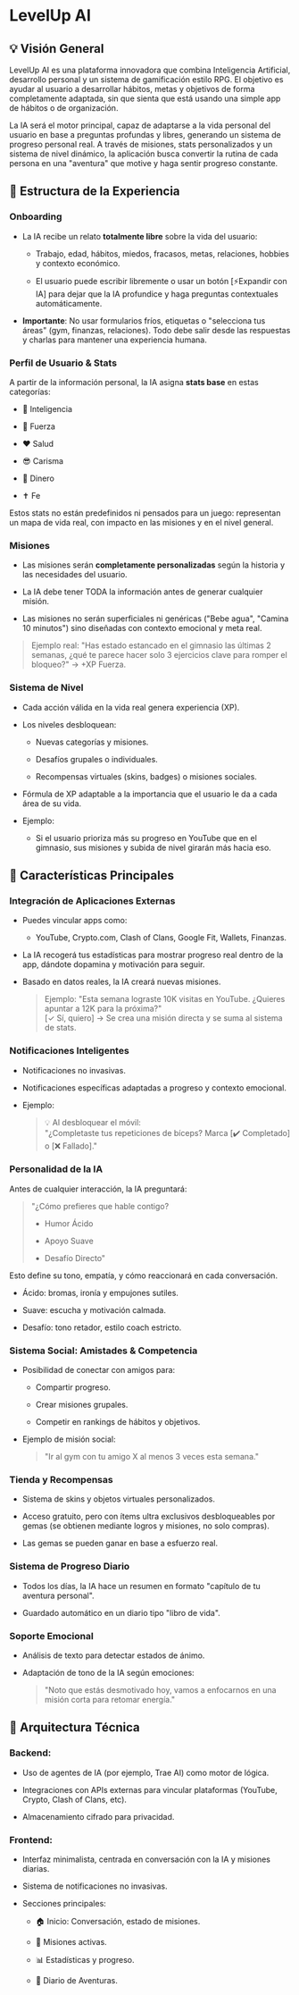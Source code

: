 # LevelUp AI

## 💡 Visión General

LevelUp AI es una plataforma innovadora que combina Inteligencia Artificial, desarrollo personal y un sistema de gamificación estilo RPG. El objetivo es ayudar al usuario a desarrollar hábitos, metas y objetivos de forma completamente adaptada, sin que sienta que está usando una simple app de hábitos o de organización.

La IA será el motor principal, capaz de adaptarse a la vida personal del usuario en base a preguntas profundas y libres, generando un sistema de progreso personal real. A través de misiones, stats personalizados y un sistema de nivel dinámico, la aplicación busca convertir la rutina de cada persona en una "aventura" que motive y haga sentir progreso constante.

## 🧠 Estructura de la Experiencia

### Onboarding

- La IA recibe un relato **totalmente libre** sobre la vida del usuario:
    
    - Trabajo, edad, hábitos, miedos, fracasos, metas, relaciones, hobbies y contexto económico.
        
    - El usuario puede escribir libremente o usar un botón [⚡Expandir con IA] para dejar que la IA profundice y haga preguntas contextuales automáticamente.
        
- **Importante**: No usar formularios fríos, etiquetas o "selecciona tus áreas" (gym, finanzas, relaciones). Todo debe salir desde las respuestas y charlas para mantener una experiencia humana.

### Perfil de Usuario & Stats

A partir de la información personal, la IA asigna **stats base** en estas categorías:

- 🧠 Inteligencia
    
- 💪 Fuerza
    
- ❤️ Salud
    
- 😎 Carisma
    
- 💸 Dinero
    
- ✝️ Fe
    

Estos stats no están predefinidos ni pensados para un juego: representan un mapa de vida real, con impacto en las misiones y en el nivel general.

### Misiones

- Las misiones serán **completamente personalizadas** según la historia y las necesidades del usuario.
    
- La IA debe tener TODA la información antes de generar cualquier misión.
    
- Las misiones no serán superficiales ni genéricas ("Bebe agua", "Camina 10 minutos") sino diseñadas con contexto emocional y meta real.
    

> Ejemplo real: "Has estado estancado en el gimnasio las últimas 2 semanas, ¿qué te parece hacer solo 3 ejercicios clave para romper el bloqueo?" → +XP Fuerza.

### Sistema de Nivel

- Cada acción válida en la vida real genera experiencia (XP).
    
- Los niveles desbloquean:
    
    - Nuevas categorías y misiones.
        
    - Desafíos grupales o individuales.
        
    - Recompensas virtuales (skins, badges) o misiones sociales.
        
- Fórmula de XP adaptable a la importancia que el usuario le da a cada área de su vida.
    
- Ejemplo:
    
    - Si el usuario prioriza más su progreso en YouTube que en el gimnasio, sus misiones y subida de nivel girarán más hacia eso.

## 📱 Características Principales

### Integración de Aplicaciones Externas

- Puedes vincular apps como:
    
    - YouTube, Crypto.com, Clash of Clans, Google Fit, Wallets, Finanzas.
        
- La IA recogerá tus estadísticas para mostrar progreso real dentro de la app, dándote dopamina y motivación para seguir.
    
- Basado en datos reales, la IA creará nuevas misiones.
    
    > Ejemplo: "Esta semana lograste 10K visitas en YouTube. ¿Quieres apuntar a 12K para la próxima?"  
    > [✓ Sí, quiero] → Se crea una misión directa y se suma al sistema de stats.

### Notificaciones Inteligentes

- Notificaciones no invasivas.
    
- Notificaciones específicas adaptadas a progreso y contexto emocional.
    
- Ejemplo:
    
    > 💡 Al desbloquear el móvil:  
    > "¿Completaste tus repeticiones de bíceps? Marca [✔️ Completado] o [❌ Fallado]."

### Personalidad de la IA

Antes de cualquier interacción, la IA preguntará:

> "¿Cómo prefieres que hable contigo?
> 
> - Humor Ácido
>     
> - Apoyo Suave
>     
> - Desafío Directo"

Esto define su tono, empatía, y cómo reaccionará en cada conversación.

- Ácido: bromas, ironía y empujones sutiles.
    
- Suave: escucha y motivación calmada.
    
- Desafío: tono retador, estilo coach estricto.

### Sistema Social: Amistades & Competencia

- Posibilidad de conectar con amigos para:
    
    - Compartir progreso.
        
    - Crear misiones grupales.
        
    - Competir en rankings de hábitos y objetivos.
        
- Ejemplo de misión social:
    
    > "Ir al gym con tu amigo X al menos 3 veces esta semana."

### Tienda y Recompensas

- Sistema de skins y objetos virtuales personalizados.
    
- Acceso gratuito, pero con ítems ultra exclusivos desbloqueables por gemas (se obtienen mediante logros y misiones, no solo compras).
    
- Las gemas se pueden ganar en base a esfuerzo real.

### Sistema de Progreso Diario

- Todos los días, la IA hace un resumen en formato "capítulo de tu aventura personal".
    
- Guardado automático en un diario tipo "libro de vida".

### Soporte Emocional

- Análisis de texto para detectar estados de ánimo.
    
- Adaptación de tono de la IA según emociones:
    
    > "Noto que estás desmotivado hoy, vamos a enfocarnos en una misión corta para retomar energía."

## 🔧 Arquitectura Técnica

### Backend:

- Uso de agentes de IA (por ejemplo, Trae AI) como motor de lógica.
    
- Integraciones con APIs externas para vincular plataformas (YouTube, Crypto, Clash of Clans, etc).
    
- Almacenamiento cifrado para privacidad.

### Frontend:

- Interfaz minimalista, centrada en conversación con la IA y misiones diarias.
    
- Sistema de notificaciones no invasivas.
    
- Secciones principales:
    
    - 🏠 Inicio: Conversación, estado de misiones.
        
    - 💼 Misiones activas.
        
    - 📊 Estadísticas y progreso.
        
    - 📘 Diario de Aventuras.